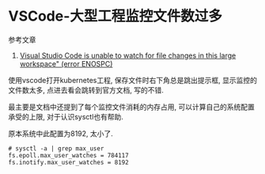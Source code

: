 # VSCode-大型工程监控文件数过多

参考文章

1. [Visual Studio Code is unable to watch for file changes in this large workspace" (error ENOSPC)](https://code.visualstudio.com/docs/setup/linux#_visual-studio-code-is-unable-to-watch-for-file-changes-in-this-large-workspace-error-enospc)

使用vscode打开kubernetes工程, 保存文件时右下角总是跳出提示框, 显示监控的文件数太多, 点进去看会跳转到官方文档, 写的不错.

最主要是文档中还提到了每个监控文件消耗的内存占用, 可以计算自己的系统配置承受的上限, 对于认识sysctl也有帮助.

原本系统中此配置为8192, 太小了.

```
# sysctl -a | grep max_user
fs.epoll.max_user_watches = 784117
fs.inotify.max_user_watches = 8192
```
